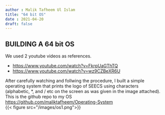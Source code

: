 ```yaml
---
author : Malik Tafheem Ul Islam
title: "64 bit OS"
date : 2021-04-20
draft: false
---
```


## BUILDING A 64 bit OS
We used 2 youtube videos as references.
* https://www.youtube.com/watch?v=FkrpUaGThTQ
* https://www.youtube.com/watch?v=wz9CZBeXR6U

After carefully watching and follwing the procedure, I built a simple operating system that prints 
the logo of SEECS using characters (alphabetic, *,  and / etc on the screen as was given in the image attached).  
This is the github repo to my OS https://github.com/maliktafheem/Operating-System  
{{< figure src="/images/os1.png">}}